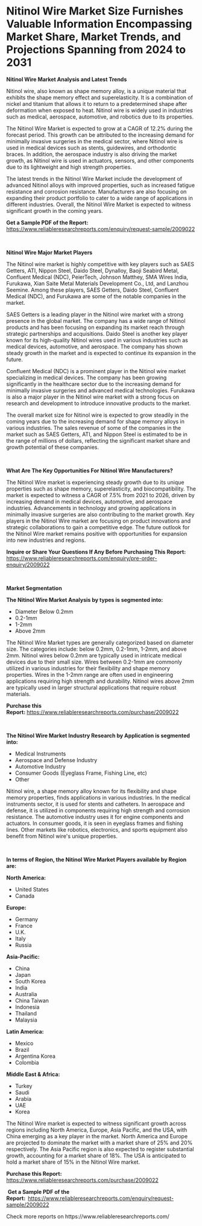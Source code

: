 <p><h1>Nitinol Wire Market Size Furnishes Valuable Information Encompassing Market Share, Market Trends, and Projections Spanning from 2024 to 2031</h1></p><p><strong>Nitinol Wire Market Analysis and Latest Trends</strong></p>
<p><p>Nitinol wire, also known as shape memory alloy, is a unique material that exhibits the shape memory effect and superelasticity. It is a combination of nickel and titanium that allows it to return to a predetermined shape after deformation when exposed to heat. Nitinol wire is widely used in industries such as medical, aerospace, automotive, and robotics due to its properties.</p><p>The Nitinol Wire Market is expected to grow at a CAGR of 12.2% during the forecast period. This growth can be attributed to the increasing demand for minimally invasive surgeries in the medical sector, where Nitinol wire is used in medical devices such as stents, guidewires, and orthodontic braces. In addition, the aerospace industry is also driving the market growth, as Nitinol wire is used in actuators, sensors, and other components due to its lightweight and high strength properties.</p><p>The latest trends in the Nitinol Wire Market include the development of advanced Nitinol alloys with improved properties, such as increased fatigue resistance and corrosion resistance. Manufacturers are also focusing on expanding their product portfolio to cater to a wide range of applications in different industries. Overall, the Nitinol Wire Market is expected to witness significant growth in the coming years.</p></p>
<p><strong>Get a Sample PDF of the Report:&nbsp;</strong> <a href="https://www.reliableresearchreports.com/enquiry/request-sample/2009022">https://www.reliableresearchreports.com/enquiry/request-sample/2009022</a></p>
<p>&nbsp;</p>
<p><strong>Nitinol Wire Major Market Players</strong></p>
<p><p>The Nitinol wire market is highly competitive with key players such as SAES Getters, ATI, Nippon Steel, Daido Steel, Dynalloy, Baoji Seabird Metal, Confluent Medical (NDC), PeierTech, Johnson Matthey, SMA Wires India, Furukawa, Xian Saite Metal Materials Development Co., Ltd, and Lanzhou Seemine. Among these players, SAES Getters, Daido Steel, Confluent Medical (NDC), and Furukawa are some of the notable companies in the market.</p><p>SAES Getters is a leading player in the Nitinol wire market with a strong presence in the global market. The company has a wide range of Nitinol products and has been focusing on expanding its market reach through strategic partnerships and acquisitions. Daido Steel is another key player known for its high-quality Nitinol wires used in various industries such as medical devices, automotive, and aerospace. The company has shown steady growth in the market and is expected to continue its expansion in the future.</p><p>Confluent Medical (NDC) is a prominent player in the Nitinol wire market specializing in medical devices. The company has been growing significantly in the healthcare sector due to the increasing demand for minimally invasive surgeries and advanced medical technologies. Furukawa is also a major player in the Nitinol wire market with a strong focus on research and development to introduce innovative products to the market.</p><p>The overall market size for Nitinol wire is expected to grow steadily in the coming years due to the increasing demand for shape memory alloys in various industries. The sales revenue of some of the companies in the market such as SAES Getters, ATI, and Nippon Steel is estimated to be in the range of millions of dollars, reflecting the significant market share and growth potential of these companies.</p></p>
<p>&nbsp;</p>
<p><strong>What Are The Key Opportunities For Nitinol Wire Manufacturers?</strong></p>
<p><p>The Nitinol Wire market is experiencing steady growth due to its unique properties such as shape memory, superelasticity, and biocompatibility. The market is expected to witness a CAGR of 7.5% from 2021 to 2026, driven by increasing demand in medical devices, automotive, and aerospace industries. Advancements in technology and growing applications in minimally invasive surgeries are also contributing to the market growth. Key players in the Nitinol Wire market are focusing on product innovations and strategic collaborations to gain a competitive edge. The future outlook for the Nitinol Wire market remains positive with opportunities for expansion into new industries and regions.</p></p>
<p><strong>Inquire or Share Your Questions If Any Before Purchasing This Report:</strong> <a href="https://www.reliableresearchreports.com/enquiry/pre-order-enquiry/2009022">https://www.reliableresearchreports.com/enquiry/pre-order-enquiry/2009022</a></p>
<p>&nbsp;</p>
<p><strong>Market Segmentation</strong></p>
<p><strong>The Nitinol Wire Market Analysis by types is segmented into:</strong></p>
<p><ul><li>Diameter Below 0.2mm</li><li>0.2-1mm</li><li>1-2mm</li><li>Above 2mm</li></ul></p>
<p><p>The Nitinol Wire Market types are generally categorized based on diameter size. The categories include: below 0.2mm, 0.2-1mm, 1-2mm, and above 2mm. Nitinol wires below 0.2mm are typically used in intricate medical devices due to their small size. Wires between 0.2-1mm are commonly utilized in various industries for their flexibility and shape memory properties. Wires in the 1-2mm range are often used in engineering applications requiring high strength and durability. Nitinol wires above 2mm are typically used in larger structural applications that require robust materials.</p></p>
<p><strong>Purchase this Report:&nbsp;</strong><a href="https://www.reliableresearchreports.com/purchase/2009022">https://www.reliableresearchreports.com/purchase/2009022</a></p>
<p>&nbsp;</p>
<p><strong>The Nitinol Wire Market Industry Research by Application is segmented into:</strong></p>
<p><ul><li>Medical Instruments</li><li>Aerospace and Defense Industry</li><li>Automotive Industry</li><li>Consumer Goods (Eyeglass Frame, Fishing Line, etc)</li><li>Other</li></ul></p>
<p><p>Nitinol wire, a shape memory alloy known for its flexibility and shape memory properties, finds applications in various industries. In the medical instruments sector, it is used for stents and catheters. In aerospace and defense, it is utilized in components requiring high strength and corrosion resistance. The automotive industry uses it for engine components and actuators. In consumer goods, it is seen in eyeglass frames and fishing lines. Other markets like robotics, electronics, and sports equipment also benefit from Nitinol wire's unique properties.</p></p>
<p>&nbsp;</p>
<p><strong>In terms of Region, the Nitinol Wire Market Players available by Region are:</strong></p>
<p>
    <p> <strong> North America: </strong>
        <ul>
            <li>United States</li>
            <li>Canada</li>
        </ul>
        </p> 
    <p> <strong> Europe: </strong>
        <ul>
            <li>Germany</li>
            <li>France</li>
            <li>U.K.</li>
            <li>Italy</li>
            <li>Russia</li>
        </ul>
        </p> 
    <p> <strong> Asia-Pacific: </strong>
        <ul>
            <li>China</li>
            <li>Japan</li>
            <li>South Korea</li>
            <li>India</li>
            <li>Australia</li>
            <li>China Taiwan</li>
            <li>Indonesia</li>
            <li>Thailand</li>
            <li>Malaysia</li>
        </ul>
        </p> 
    <p> <strong> Latin America: </strong>
        <ul>
            <li>Mexico</li>
            <li>Brazil</li>
            <li>Argentina Korea</li>
            <li>Colombia</li>
        </ul>
        </p> 
    <p> <strong> Middle East & Africa: </strong>
        <ul>
            <li>Turkey</li>
            <li>Saudi</li>
            <li>Arabia</li>
            <li>UAE</li>
            <li>Korea</li>
        </ul>
    </p>
    </p>
<p><p>The Nitinol Wire market is expected to witness significant growth across regions including North America, Europe, Asia Pacific, and the USA, with China emerging as a key player in the market. North America and Europe are projected to dominate the market with a market share of 25% and 20% respectively. The Asia Pacific region is also expected to register substantial growth, accounting for a market share of 18%. The USA is anticipated to hold a market share of 15% in the Nitinol Wire market.</p></p>
<p><strong>Purchase this Report: </strong><a href="https://www.reliableresearchreports.com/purchase/2009022">https://www.reliableresearchreports.com/purchase/2009022</a></p>
<p>&nbsp;<strong>Get a Sample PDF of the Report:&nbsp;&nbsp;</strong><a href="https://www.reliableresearchreports.com/enquiry/request-sample/2009022">https://www.reliableresearchreports.com/enquiry/request-sample/2009022</a></p>
<p><strong></strong></p>
<p>Check more reports on https://www.reliableresearchreports.com/</p>